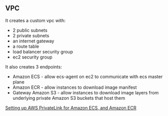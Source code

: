 ## VPC

It creates a custom vpc with:

- 2 public subnets
- 2 private subnets
- an internet gateway
- a route table
- load balancer security group
- ec2 security group

It also creates 3 endpoints:

- Amazon ECS - allow ecs-agent on ec2 to communicate with ecs master plane
- Amazon ECR - allow instances to download image manifest
- Gateway Amazon S3 - allow instances to download image layers from underlying private Amazon S3 buckets that host them

[Setting up AWS PrivateLink for Amazon ECS, and Amazon ECR](https://aws.amazon.com/blogs/compute/setting-up-aws-privatelink-for-amazon-ecs-and-amazon-ecr/)
